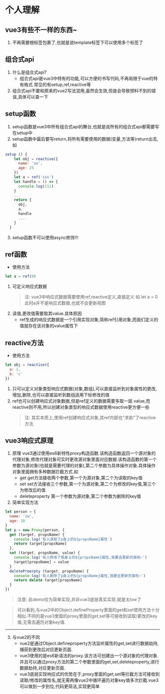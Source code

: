 # 个人理解
## vue3有些不一样的东西~
1. 不再需要根标签包裹了,也就是说template标签下可以使用多个标签了
## 组合式api
1. 什么是组合式api?
   - 组合式api是vue3中特有的功能,可以方便的书写代码,不再局限于vue的特有格式.常见的有setup,ref,reactive等
2. 组合式api不要和原来的vue2写法混用,虽然会生效,但是会导致预料不到的错误,具体可以查一下
## setup函数
1. setup函数是vue3中所有组合式api的舞台,也就是说所有的组合式api都需要写在setup中
2. setup函数中最后要写return,将所有需要使用的数据(变量,方法等)return出去,如
```js
setup () {
    let obj = reactive({ 
      name: 'zw',
      age: 25
    })
    let a = ref('sss')
    let handle = () => {
      console.log(111)
    }
    ...
    return {
      obj,
      a,
      handle
      ...
    }
  }
```
3. setup函数不可以使用async修饰!!!
## ref函数
- 使用方法
```js
let a = ref(0)
```
1. 可定义响应式数据
    > 注: vue3中响应式数据需要使用ref,reactive定义,直接定义 如 let a = 0 此时a并不是响应式数据,也就不会更新视图
2. 读值,更改值需要取其value.具体原因
    - ref生成的响应式数据是一个引用实现对象,简称ref引用对象,而我们定义的值就存在该对象的value属性下
## reactive方法
- 使用方法
```js
let obj = reactive({
  a: 1,
  b: 'c'
})
```
1. 只可以定义对象类型响应式数据(对象,数组),可以直接监听到对象属性的更改,增加,删除,也可以直接监听到数组适用下标修改的值
2. ref也可以创建响应式对象数据,但是ref定义的数据需要多取一层.value,而reactive则不用,所以创建对象类型的响应式数据使用reactive更方便一些
    > 注: 其实本质上,使用ref创建响应式对象,其ref内部也"求助"了reactive方法
## vue3响应式原理
1. 原理
vue3通过使用es6新特性proxy构造函数.该构造函数返回一个源对象的代理对象,修改代理对象可实时更改源对象里面对应数据.该构造函数的第一个参数为源对象(也就是需要代理的对象),第二个参数为具体操作对象.具体操作对象里面拥有多种数据拦截方式.如
    - get get方法接收两个参数,第一个为源对象,第二个为读取的key值
    - set set方法接收三个参数,第一个为源对象,第二个为修改的key值,第三个为修改后的值
    - deleteproperty 第一个参数为源对象,第二个参数为删除的key值
2. 简单实现方法
```js
let person = {
  name: 'zw',
  age: 18
}
let p = new Proxy(person, {
  get (target, propsName) {
    console.log('有人读取了p身上的${propsName}属性')
    return target[propsName]
  },
  set (target, propsName, value) {
    console.log('有人修改了瓶身上的${propsName}属性,我要去更新页面啦~')
    target[propsName] = value
  }
  deleteProerpty (target, propsName) {
    console.log('有人删除了p身上的${propsName}属性,我要去更新页面啦~')
    return delete target[propsName]
  }
})
```
> 注意: 此demo仅为简单实现,并非vue3底层真实实现.就是太low了

> 可以看到,与vue2中的Object.defineProperty里面的get和set使用方法十分相似.不同的是vue3里面的proxy里面的get,set等可接收到读取/更改的key值,无需去遍历对象key值.
---
3. 与vue2的不同
    - vue2是通过Object.defineproperty方法监听属性的get,set进行数据劫持,捕获到更改后对应更新页面.
    - vue3使用的是es6新语法的proxy.该方法可创建出一个源对象的代理对象.并且可以通过proxy方法的第二个参数里面的get,set,deleteproperty,进行数据劫持,对应更新页面.
    - vue3底层实现响应式的优势在于,proxy里面的get,set等拦截方法可接收到读取/修改的属性名,就无需再像vue2中循环遍历对象key值多次拦截.vue3可以做到一步到位,代码更简洁,实现更简单